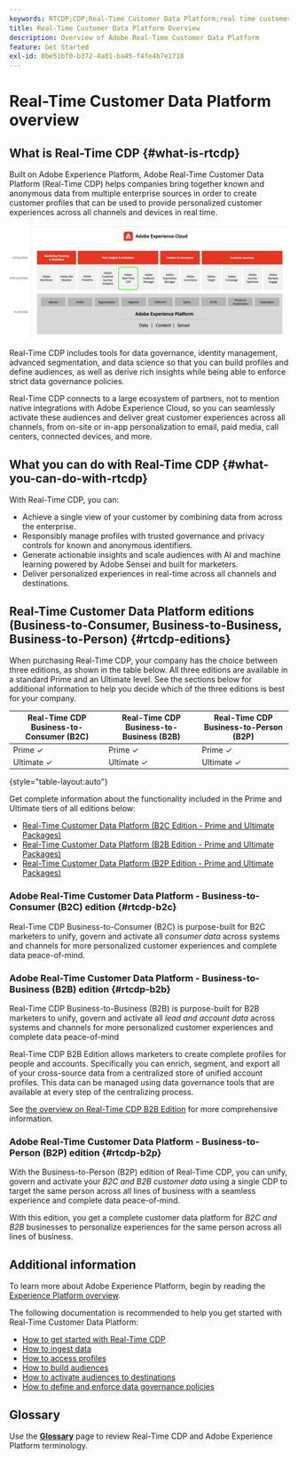 ```yaml
---
keywords: RTCDP;CDP;Real-Time Customer Data Platform;real time customer data platform;real time cdp;cdp;Customer AI
title: Real-Time Customer Data Platform Overview
description: Overview of Adobe Real-Time Customer Data Platform
feature: Get Started
exl-id: 8be51bf0-b372-4a81-ba45-f4fe4b7e1718
---
```

# Real-Time Customer Data Platform overview

## What is Real-Time CDP {#what-is-rtcdp}

Built on Adobe Experience Platform, Adobe Real-Time Customer Data Platform (Real-Time CDP) helps companies bring together known and anonymous data from multiple enterprise sources in order to create customer profiles that can be used to provide personalized customer experiences across all channels and devices in real time.

![Overview of various Experience Platform apps, with Real-Time CDP highlighted.](/help/rtcdp/assets/platform-apps-overview.png)

Real-Time CDP includes tools for data governance, identity management, advanced segmentation, and data science so that you can build profiles and define audiences, as well as derive rich insights while being able to enforce strict data governance policies.

Real-Time CDP connects to a large ecosystem of partners, not to mention native integrations with Adobe Experience Cloud, so you can seamlessly activate these audiences and deliver great customer experiences across all channels, from on-site or in-app personalization to email, paid media, call centers, connected devices, and more.

## What you can do with Real-Time CDP {#what-you-can-do-with-rtcdp}

With Real-Time CDP, you can:

* Achieve a single view of your customer by combining data from across the enterprise.
* Responsibly manage profiles with trusted governance and privacy controls for known and anonymous identifiers.
* Generate actionable insights and scale audiences with AI and machine learning powered by Adobe Sensei and built for marketers.
* Deliver personalized experiences in real-time across all channels and destinations.

## Real-Time Customer Data Platform editions (Business-to-Consumer, Business-to-Business, Business-to-Person) {#rtcdp-editions}

When purchasing Real-Time CDP, your company has the choice between three editions, as shown in the table below. All three editions are available in a standard Prime and an Ultimate level. See the sections below for additional information to help you decide which of the three editions is best for your company.

|Real-Time CDP Business-to-Consumer (B2C) | Real-Time CDP Business-to-Business (B2B) | Real-Time CDP Business-to-Person (B2P)|
|---------|----------|---------|
| Prime ✓ | Prime ✓ | Prime ✓ |
| Ultimate ✓ | Ultimate ✓ | Ultimate ✓ |

{style="table-layout:auto"}

Get complete information about the functionality included in the Prime and Ultimate tiers of all editions below:

* [Real-Time Customer Data Platform (B2C Edition - Prime and Ultimate Packages)](https://helpx.adobe.com/legal/product-descriptions/real-time-customer-data-platform-b2c-edition-prime-and-ultimate-packages.html)
* [Real-Time Customer Data Platform (B2B Edition - Prime and Ultimate Packages)](https://helpx.adobe.com/legal/product-descriptions/real-time-customer-data-platform-b2b-edition-prime-and-ultimate-packages.html)
* [Real-Time Customer Data Platform (B2P Edition - Prime and Ultimate Packages)](https://helpx.adobe.com/legal/product-descriptions/real-time-customer-data-platform-b2p-edition-prime-and-ultimate-packages.html)

### Adobe Real-Time Customer Data Platform - Business-to-Consumer (B2C) edition {#rtcdp-b2c}

Real-Time CDP Business-to-Consumer (B2C) is purpose-built for B2C marketers to unify, govern and activate all *consumer data* across systems and channels for more personalized customer experiences and complete data peace-of-mind.

### Adobe Real-Time Customer Data Platform - Business-to-Business (B2B) edition {#rtcdp-b2b}

Real-Time CDP Business-to-Business (B2B) is purpose-built for B2B marketers to unify, govern and activate all *lead and account data* across systems and channels for more personalized customer experiences and complete data peace-of-mind

Real-Time CDP B2B Edition allows marketers to create complete profiles for people and accounts. Specifically you can enrich, segment, and export all of your cross-source data from a centralized store of unified account profiles. This data can be managed using data governance tools that are available at every step of the centralizing process.

See [the overview on Real-Time CDP B2B Edition](./b2b-overview.md) for more comprehensive information.

### Adobe Real-Time Customer Data Platform - Business-to-Person (B2P) edition {#rtcdp-b2p}

With the Business-to-Person (B2P) edition of Real-Time CDP, you can unify, govern and activate your *B2C and B2B customer data* using a single CDP to target the same person across all lines of business with a seamless experience and complete data peace-of-mind.

With this edition, you get a complete customer data platform for *B2C and B2B* businesses to personalize experiences for the same person across all lines of business.

## Additional information

To learn more about Adobe Experience Platform, begin by reading the [Experience Platform overview](../landing/home.md).

The following documentation is recommended to help you get started with Real-Time Customer Data Platform:

* [How to get started with Real-Time CDP](get-started.md)
* [How to ingest data](sources/sources-overview.md)
* [How to access profiles](profile/profile-overview.md)
* [How to build audiences](segmentation/segmentation-overview.md)
* [How to activate audiences to destinations](destinations/overview.md)
* [How to define and enforce data governance policies](privacy/data-governance-overview.md)

## Glossary

Use the [**Glossary**](/help/landing/glossary.md) page to review Real-Time CDP and Adobe Experience Platform terminology.
